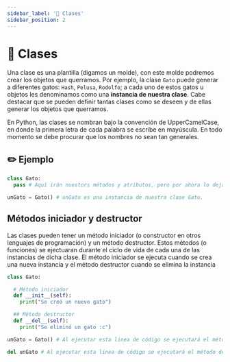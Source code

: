 ```yaml
---
sidebar_label: '🚗 Clases'
sidebar_position: 2
---
```


# 🚗 Clases

Una clase es una plantilla (digamos un molde), con este molde podremos crear los objetos que querramos. Por ejemplo, la clase `Gato` puede generar a diferentes gatos: `Hash`, `Pelusa`, `Rodolfo`; a cada uno de estos gatos u objetos les denominamos como una **instancia de nuestra clase**. Cabe destacar que se pueden definir tantas clases como se deseen y de ellas generar los objetos que querramos.

En Python, las clases se nombran bajo la convención de UpperCamelCase, en donde la primera letra de cada palabra se escribe en mayúscula. En todo momento se debe procurar que los nombres no sean tan generales.

## ✏️ Ejemplo

```python title="Ejemplo de cómo definir una clase"
class Gato:
  pass # Aquí irán nuestors métodos y atributos, pero por ahora lo dejaremos vacío.

unGato = Gato() # unGato es una instancia de nuestra clase Gato.
```

## Métodos iniciador y destructor

Las clases pueden tener un método iniciador (o constructor en otros lenguajes de programación) y un método destructor. Estos métodos (o funciones) se ejectuaran durante el ciclo de vida de cada una de las instancias de dicha clase. El método iniciador se ejecuta cuando se crea una nueva instancia y el método destructor cuando se elimina la instancia

```python title="Ejemplo de los métodos iniciador y destructor"
class Gato:

  # Método iniciador
  def __init__(self):
    print("Se creó un nuevo gato")

  ## Método destructor
  def __del__(self):
    print("Se eliminó un gato :c")

unGato = Gato() # Al ejecutar esta linea de código se ejecutará el método iniciador, imprimiendo el texto "Se creó un nuevo gato".

del unGato # Al ejecutar esta linea de código se ejecutará el método destructor, imprimiendo el texto "Se eliminó un gato :c".
```
